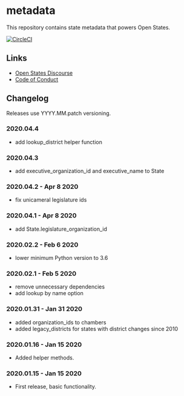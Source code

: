 # metadata

This repository contains state metadata that powers Open States.

[![CircleCI](https://circleci.com/gh/openstates/metadata.svg?style=svg)](https://circleci.com/gh/openstates/metadata)

## Links

* [Open States Discourse](https://discourse.openstates.org)
* [Code of Conduct](https://docs.openstates.org/en/latest/contributing/code-of-conduct.html)

## Changelog

Releases use YYYY.MM.patch versioning.

### 2020.04.4

* add lookup_district helper function

### 2020.04.3

* add executive_organization_id and executive_name to State

### 2020.04.2 - Apr 8 2020

* fix unicameral legislature ids

### 2020.04.1 - Apr 8 2020

* add State.legislature_organization_id

### 2020.02.2 - Feb 6 2020

* lower minimum Python version to 3.6

### 2020.02.1 - Feb 5 2020

* remove unnecessary dependencies
* add lookup by name option

### 2020.01.31 - Jan 31 2020

* added organization_ids to chambers
* added legacy_districts for states with district changes since 2010

### 2020.01.16 - Jan 15 2020

* Added helper methods.

### 2020.01.15 - Jan 15 2020

* First release, basic functionality.
